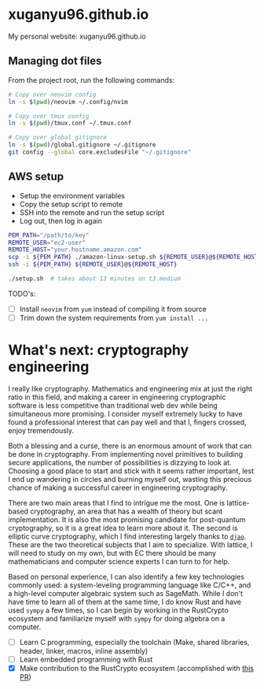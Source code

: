 # xuganyu96.github.io
My personal website: xuganyu96.github.io

## Managing dot files
From the project root, run the following commands:

```bash
# Copy over neovim config
ln -s $(pwd)/neovim ~/.config/nvim

# Copy over tmux config
ln -s $(pwd)/tmux.conf ~/.tmux.conf

# Copy over global gitignore
ln -s $(pwd)/global.gitignore ~/.gitignore
git config --global core.excludesFile "~/.gitignore"
```

## AWS setup
- Setup the environment variables
- Copy the setup script to remote
- SSH into the remote and run the setup script
- Log out, then log in again

```bash
PEM_PATH="/path/to/key"
REMOTE_USER="ec2-user"
REMOTE_HOST="your.hostname.amazon.com"
scp -i ${PEM_PATH} ./amazon-linux-setup.sh ${REMOTE_USER}@${REMOTE_HOST}:/home/ec2-user/setup.sh
ssh -i ${PEM_PATH} ${REMOTE_USER}@${REMOTE_HOST}

./setup.sh  # takes about 13 minutes on t3.medium
```

TODO's:
- [ ] Install `neovim` from `yum` instead of compiling it from source
- [ ] Trim down the system requirements from `yum install ...`

# What's next: cryptography engineering
I really like cryptography. Mathematics and engineering mix at just the right ratio in this field, and making a career in engineering cryptographic software is less competitive than traditional web dev while being simultaneous more promising. I consider myself extremely lucky to have found a professional interest that can pay well and that I, fingers crossed, enjoy tremendously.

Both a blessing and a curse, there is an enormous amount of work that can be done in cryptography. From implementing novel primitives to building secure applications, the number of possibilities is dizzying to look at. Choosing a good place to start and stick with it seems rather important, lest I end up wandering in circles and burning myself out, wasting this precious chance of making a successful career in engineering cryptography.

There are two main areas that I find to intrigue me the most. One is lattice-based cryptography, an area that has a wealth of theory but scant implementation. It is also the most promising candidate for post-quantum cryptography, so it is a great idea to learn more about it. The second is elliptic curve cryptography, which I find interesting largely thanks to [`djao`](https://djao.math.uwaterloo.ca/). These are the two theoretical subjects that I aim to specialize. With lattice, I will need to study on my own, but with EC there should be many mathematicians and computer science experts I can turn to for help.

Based on personal experience, I can also identify a few key technologies commonly used: a system-leveling programming language like C/C++, and a high-level computer algebraic system such as SageMath. While I don't have time to learn all of them at the same time, I do know Rust and have used `sympy` a few times, so I can begin by working in the RustCrypto ecosystem and familiarize myself with `sympy` for doing algebra on a computer.

- [ ] Learn C programming, especially the toolchain (Make, shared libraries, header, linker, macros, inline assembly)
- [ ] Learn embedded programming with Rust
- [x] Make contribution to the RustCrypto ecosystem (accomplished with [this PR](https://github.com/RustCrypto/crypto-bigint/pull/489))